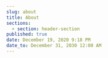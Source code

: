 ```yaml
---
slug: about
title: About
sections:
  - section: header-section
published: true
date: December 19, 2020 9:18 PM
date_to: December 31, 2030 12:00 AM
---
```


